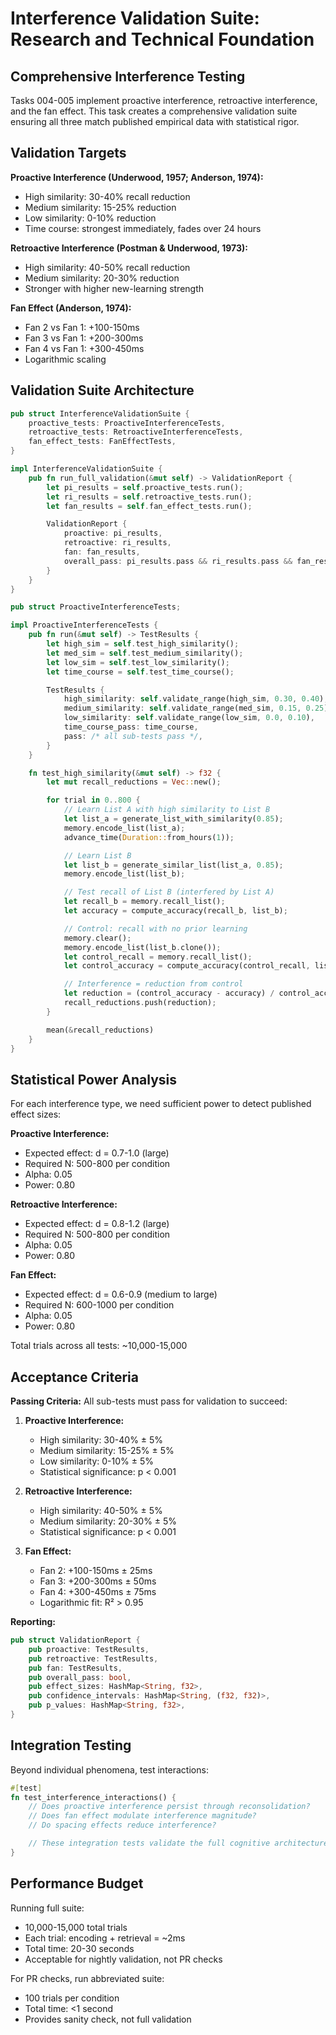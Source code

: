 # Interference Validation Suite: Research and Technical Foundation

## Comprehensive Interference Testing

Tasks 004-005 implement proactive interference, retroactive interference, and the fan effect. This task creates a comprehensive validation suite ensuring all three match published empirical data with statistical rigor.

## Validation Targets

**Proactive Interference (Underwood, 1957; Anderson, 1974):**
- High similarity: 30-40% recall reduction
- Medium similarity: 15-25% reduction
- Low similarity: 0-10% reduction
- Time course: strongest immediately, fades over 24 hours

**Retroactive Interference (Postman & Underwood, 1973):**
- High similarity: 40-50% recall reduction
- Medium similarity: 20-30% reduction
- Stronger with higher new-learning strength

**Fan Effect (Anderson, 1974):**
- Fan 2 vs Fan 1: +100-150ms
- Fan 3 vs Fan 1: +200-300ms
- Fan 4 vs Fan 1: +300-450ms
- Logarithmic scaling

## Validation Suite Architecture

```rust
pub struct InterferenceValidationSuite {
    proactive_tests: ProactiveInterferenceTests,
    retroactive_tests: RetroactiveInterferenceTests,
    fan_effect_tests: FanEffectTests,
}

impl InterferenceValidationSuite {
    pub fn run_full_validation(&mut self) -> ValidationReport {
        let pi_results = self.proactive_tests.run();
        let ri_results = self.retroactive_tests.run();
        let fan_results = self.fan_effect_tests.run();

        ValidationReport {
            proactive: pi_results,
            retroactive: ri_results,
            fan: fan_results,
            overall_pass: pi_results.pass && ri_results.pass && fan_results.pass,
        }
    }
}

pub struct ProactiveInterferenceTests;

impl ProactiveInterferenceTests {
    pub fn run(&mut self) -> TestResults {
        let high_sim = self.test_high_similarity();
        let med_sim = self.test_medium_similarity();
        let low_sim = self.test_low_similarity();
        let time_course = self.test_time_course();

        TestResults {
            high_similarity: self.validate_range(high_sim, 0.30, 0.40),
            medium_similarity: self.validate_range(med_sim, 0.15, 0.25),
            low_similarity: self.validate_range(low_sim, 0.0, 0.10),
            time_course_pass: time_course,
            pass: /* all sub-tests pass */,
        }
    }

    fn test_high_similarity(&mut self) -> f32 {
        let mut recall_reductions = Vec::new();

        for trial in 0..800 {
            // Learn List A with high similarity to List B
            let list_a = generate_list_with_similarity(0.85);
            memory.encode_list(list_a);
            advance_time(Duration::from_hours(1));

            // Learn List B
            let list_b = generate_similar_list(list_a, 0.85);
            memory.encode_list(list_b);

            // Test recall of List B (interfered by List A)
            let recall_b = memory.recall_list();
            let accuracy = compute_accuracy(recall_b, list_b);

            // Control: recall with no prior learning
            memory.clear();
            memory.encode_list(list_b.clone());
            let control_recall = memory.recall_list();
            let control_accuracy = compute_accuracy(control_recall, list_b);

            // Interference = reduction from control
            let reduction = (control_accuracy - accuracy) / control_accuracy;
            recall_reductions.push(reduction);
        }

        mean(&recall_reductions)
    }
}
```

## Statistical Power Analysis

For each interference type, we need sufficient power to detect published effect sizes:

**Proactive Interference:**
- Expected effect: d = 0.7-1.0 (large)
- Required N: 500-800 per condition
- Alpha: 0.05
- Power: 0.80

**Retroactive Interference:**
- Expected effect: d = 0.8-1.2 (large)
- Required N: 500-800 per condition
- Alpha: 0.05
- Power: 0.80

**Fan Effect:**
- Expected effect: d = 0.6-0.9 (medium to large)
- Required N: 600-1000 per condition
- Alpha: 0.05
- Power: 0.80

Total trials across all tests: ~10,000-15,000

## Acceptance Criteria

**Passing Criteria:**
All sub-tests must pass for validation to succeed:

1. **Proactive Interference:**
   - High similarity: 30-40% ± 5%
   - Medium similarity: 15-25% ± 5%
   - Low similarity: 0-10% ± 5%
   - Statistical significance: p < 0.001

2. **Retroactive Interference:**
   - High similarity: 40-50% ± 5%
   - Medium similarity: 20-30% ± 5%
   - Statistical significance: p < 0.001

3. **Fan Effect:**
   - Fan 2: +100-150ms ± 25ms
   - Fan 3: +200-300ms ± 50ms
   - Fan 4: +300-450ms ± 75ms
   - Logarithmic fit: R² > 0.95

**Reporting:**
```rust
pub struct ValidationReport {
    pub proactive: TestResults,
    pub retroactive: TestResults,
    pub fan: TestResults,
    pub overall_pass: bool,
    pub effect_sizes: HashMap<String, f32>,
    pub confidence_intervals: HashMap<String, (f32, f32)>,
    pub p_values: HashMap<String, f32>,
}
```

## Integration Testing

Beyond individual phenomena, test interactions:

```rust
#[test]
fn test_interference_interactions() {
    // Does proactive interference persist through reconsolidation?
    // Does fan effect modulate interference magnitude?
    // Do spacing effects reduce interference?

    // These integration tests validate the full cognitive architecture
}
```

## Performance Budget

Running full suite:
- 10,000-15,000 total trials
- Each trial: encoding + retrieval = ~2ms
- Total time: 20-30 seconds
- Acceptable for nightly validation, not PR checks

For PR checks, run abbreviated suite:
- 100 trials per condition
- Total time: <1 second
- Provides sanity check, not full validation
